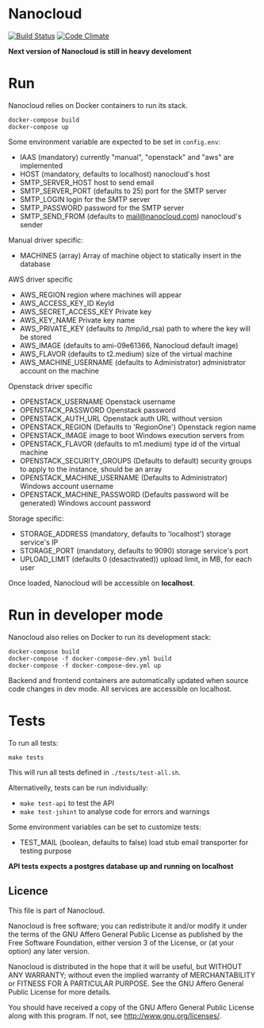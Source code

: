 # Nanocloud

[![Build Status](https://travis-ci.org/Nanocloud/nanocloud.svg?branch=master)](https://travis-ci.org/Nanocloud/nanocloud) [![Code Climate](https://codeclimate.com/github/Nanocloud/nanocloud/badges/gpa.svg)](https://codeclimate.com/github/Nanocloud/nanocloud)

**Next version of Nanocloud is still in heavy develoment**

# Run

Nanocloud relies on Docker containers to run its stack.

````
docker-compose build
docker-compose up
````

Some environment variable are expected to be set in `config.env`:
- IAAS (mandatory) currently "manual", "openstack" and "aws" are implemented
- HOST (mandatory, defaults to localhost) nanocloud's host
- SMTP_SERVER_HOST host to send email
- SMTP_SERVER_PORT (defaults to 25) port for the SMTP server
- SMTP_LOGIN login for the SMTP server
- SMTP_PASSWORD password for the SMTP server
- SMTP_SEND_FROM (defaults to mail@nanocloud.com) nanocloud's sender

Manual driver specific:
- MACHINES (array) Array of machine object to statically insert in the database

AWS driver specific
- AWS_REGION region where machines will appear
- AWS_ACCESS_KEY_ID KeyId
- AWS_SECRET_ACCESS_KEY Private key
- AWS_KEY_NAME Private key name
- AWS_PRIVATE_KEY (defaults to /tmp/id_rsa) path to where the key will be stored
- AWS_IMAGE (defaults to ami-09e61366, Nanocloud default image)
- AWS_FLAVOR (defaults to t2.medium) size of the virtual machine
- AWS_MACHINE_USERNAME (defaults to Administrator) administrator account on the machine

Openstack driver specific
 - OPENSTACK_USERNAME Openstack username
 - OPENSTACK_PASSWORD Openstack password
 - OPENSTACK_AUTH_URL Openstack auth URL without version
 - OPENSTACK_REGION (Defaults to 'RegionOne') Openstack region name
 - OPENSTACK_IMAGE image to boot Windows execution servers from
 - OPENSTACK_FLAVOR (defaults to m1.medium) type id of the virtual machine
 - OPENSTACK_SECURITY_GROUPS (Defaults to default) security groups to apply to the instance, should be an array
 - OPENSTACK_MACHINE_USERNAME (Defaults to Administrator) Windows account username
 - OPENSTACK_MACHINE_PASSWORD (Defaults password will be generated) Windows account password

Storage specific:
- STORAGE_ADDRESS (mandatory, defaults to 'localhost') storage service's IP
- STORAGE_PORT (mandatory, defaults to 9090) storage service's port
- UPLOAD_LIMIT (defaults 0 (desactivated)) upload limit, in MB, for each user

Once loaded, Nanocloud will be accessible on **localhost**.

# Run in developer mode

Nanocloud also relies on Docker to run its development stack:

````
docker-compose build
docker-compose -f docker-compose-dev.yml build
docker-compose -f docker-compose-dev.yml up
````

Backend and frontend containers are automatically updated when source code changes in dev mode.
All services are accessible on localhost.

# Tests

To run all tests:

````
make tests
````

This will run all tests defined in `./tests/test-all.sh`.

Alternativelly, tests can be run individually:

- `make test-api` to test the API
- `make test-jshint` to analyse code for errors and warnings

Some environment variables can be set to customize tests:
- TEST_MAIL (boolean, defaults to false) load stub email transporter for testing purpose

**API tests expects a postgres database up and running on localhost**

## Licence

This file is part of Nanocloud.

Nanocloud is free software; you can redistribute it and/or modify
it under the terms of the GNU Affero General Public License as
published by the Free Software Foundation, either version 3 of the
License, or (at your option) any later version.

Nanocloud is distributed in the hope that it will be useful,
but WITHOUT ANY WARRANTY; without even the implied warranty of
MERCHANTABILITY or FITNESS FOR A PARTICULAR PURPOSE.  See the
GNU Affero General Public License for more details.

You should have received a copy of the GNU Affero General Public License
along with this program.  If not, see <http://www.gnu.org/licenses/>.
